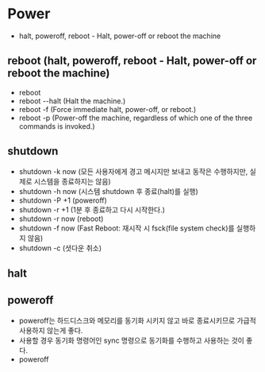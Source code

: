 # Power

- halt, poweroff, reboot - Halt, power-off or reboot the machine

## reboot (halt, poweroff, reboot - Halt, power-off or reboot the machine)

- reboot
- reboot --halt (Halt the machine.)
- reboot -f (Force immediate halt, power-off, or reboot.)
- reboot -p (Power-off the machine, regardless of which one of the three commands is invoked.)

## shutdown

- shutdown -k now (모든 사용자에게 경고 메시지만 보내고 동작은 수행하지만, 실제로 시스템을 종료하지는 않음)
- shutdown -h now (시스템 shutdown 후 종료(halt)를 실행)
- shutdown -P +1 (poweroff)
- shutdown -r +1 (1분 후 종료하고 다시 시작한다.)
- shutdown -r now (reboot)
- shutdown -f now (Fast Reboot: 재시작 시 fsck(file system check)를 실행하지 않음)
- shutdown -c (셧다운 취소)

## halt

## poweroff

- poweroff는 하드디스크와 메모리를 동기화 시키지 않고 바로 종료시키므로 가급적 사용하지 않는게 좋다.
- 사용할 경우 동기화 명령어인 sync 명령으로 동기화를 수행하고 사용하는 것이 좋다.
- poweroff
